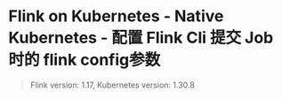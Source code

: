 # Flink on Kubernetes - Native Kubernetes - 配置 Flink Cli 提交 Job 时的 flink config参数

>Flink version: 1.17, Kubernetes version: 1.30.8      

## 
```bash

```

